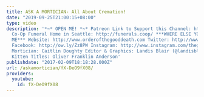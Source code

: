 ```yaml
---
title: ASK A MORTICIAN- All About Cremation!
date: "2019-09-25T21:00:15+08:00"
type: video
description: '*~* OPEN ME! *~* Patreon Link to Support this Channel: http://www.patreon.com/thegooddeath
  Co-Op Funeral Home in Seattle: http://funerals.coop/ ***WHERE ELSE YOU CAN FIND
  ME*** Website: http://www.orderofthegooddeath.com Twitter: http://www.twitter.com/thegooddeath
  Facebook: http://ow.ly/Zz8PW Instagram: http://www.instagram.com/thegooddeath ***CREDITS***
  Mortician: Caitlin Doughty Editor & Graphics: Landis Blair (@landisblair) Flying
  Kitten Titles: Oliver Franklin Anderson'
publishdate: "2017-02-09T18:18:28.000Z"
url: /askamortician/fX-DeO9fX08/
providers:
  youtube:
    id: fX-DeO9fX08
---
```


